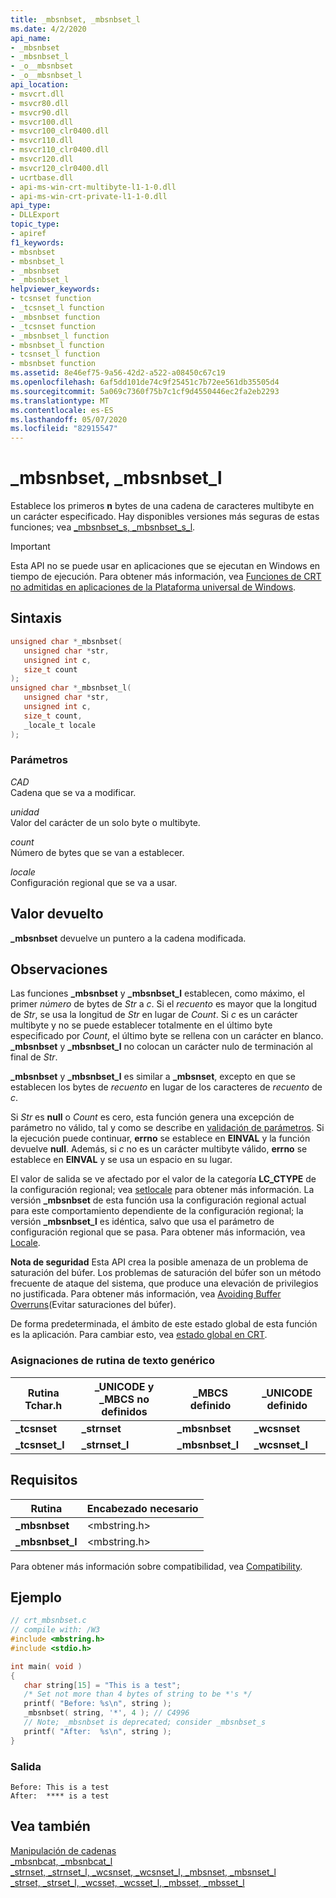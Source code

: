 ```yaml
---
title: _mbsnbset, _mbsnbset_l
ms.date: 4/2/2020
api_name:
- _mbsnbset
- _mbsnbset_l
- _o__mbsnbset
- _o__mbsnbset_l
api_location:
- msvcrt.dll
- msvcr80.dll
- msvcr90.dll
- msvcr100.dll
- msvcr100_clr0400.dll
- msvcr110.dll
- msvcr110_clr0400.dll
- msvcr120.dll
- msvcr120_clr0400.dll
- ucrtbase.dll
- api-ms-win-crt-multibyte-l1-1-0.dll
- api-ms-win-crt-private-l1-1-0.dll
api_type:
- DLLExport
topic_type:
- apiref
f1_keywords:
- mbsnbset
- mbsnbset_l
- _mbsnbset
- _mbsnbset_l
helpviewer_keywords:
- tcsnset function
- _tcsnset_l function
- _mbsnbset function
- _tcsnset function
- _mbsnbset_l function
- mbsnbset_l function
- tcsnset_l function
- mbsnbset function
ms.assetid: 8e46ef75-9a56-42d2-a522-a08450c67c19
ms.openlocfilehash: 6af5dd101de74c9f25451c7b72ee561db35505d4
ms.sourcegitcommit: 5a069c7360f75b7c1cf9d4550446ec2fa2eb2293
ms.translationtype: MT
ms.contentlocale: es-ES
ms.lasthandoff: 05/07/2020
ms.locfileid: "82915547"
---
```

# <a name="_mbsnbset-_mbsnbset_l"></a>_mbsnbset, _mbsnbset_l

Establece los primeros **n** bytes de una cadena de caracteres multibyte en un carácter especificado. Hay disponibles versiones más seguras de estas funciones; vea [_mbsnbset_s, _mbsnbset_s_l](mbsnbset-s-mbsnbset-s-l.md).

> [!IMPORTANT]
> Esta API no se puede usar en aplicaciones que se ejecutan en Windows en tiempo de ejecución. Para obtener más información, vea [Funciones de CRT no admitidas en aplicaciones de la Plataforma universal de Windows](../../cppcx/crt-functions-not-supported-in-universal-windows-platform-apps.md).

## <a name="syntax"></a>Sintaxis

```C
unsigned char *_mbsnbset(
   unsigned char *str,
   unsigned int c,
   size_t count
);
unsigned char *_mbsnbset_l(
   unsigned char *str,
   unsigned int c,
   size_t count,
   _locale_t locale
);
```

### <a name="parameters"></a>Parámetros

*CAD*<br/>
Cadena que se va a modificar.

*unidad*<br/>
Valor del carácter de un solo byte o multibyte.

*count*<br/>
Número de bytes que se van a establecer.

*locale*<br/>
Configuración regional que se va a usar.

## <a name="return-value"></a>Valor devuelto

**_mbsnbset** devuelve un puntero a la cadena modificada.

## <a name="remarks"></a>Observaciones

Las funciones **_mbsnbset** y **_mbsnbset_l** establecen, como máximo, el primer *número* de bytes de *Str* a *c*. Si el *recuento* es mayor que la longitud de *Str*, se usa la longitud de *Str* en lugar de *Count*. Si *c* es un carácter multibyte y no se puede establecer totalmente en el último byte especificado por *Count*, el último byte se rellena con un carácter en blanco. **_mbsnbset** y **_mbsnbset_l** no colocan un carácter nulo de terminación al final de *Str*.

**_mbsnbset** y **_mbsnbset_l** es similar a **_mbsnset**, excepto en que se establecen los bytes de *recuento* en lugar de los caracteres de *recuento* de *c*.

Si *Str* es **null** o *Count* es cero, esta función genera una excepción de parámetro no válido, tal y como se describe en [validación de parámetros](../../c-runtime-library/parameter-validation.md). Si la ejecución puede continuar, **errno** se establece en **EINVAL** y la función devuelve **null**. Además, si *c* no es un carácter multibyte válido, **errno** se establece en **EINVAL** y se usa un espacio en su lugar.

El valor de salida se ve afectado por el valor de la categoría **LC_CTYPE** de la configuración regional; vea [setlocale](setlocale-wsetlocale.md) para obtener más información. La versión **_mbsnbset** de esta función usa la configuración regional actual para este comportamiento dependiente de la configuración regional; la versión **_mbsnbset_l** es idéntica, salvo que usa el parámetro de configuración regional que se pasa. Para obtener más información, vea [Locale](../../c-runtime-library/locale.md).

**Nota de seguridad** Esta API crea la posible amenaza de un problema de saturación del búfer. Los problemas de saturación del búfer son un método frecuente de ataque del sistema, que produce una elevación de privilegios no justificada. Para obtener más información, vea [Avoiding Buffer Overruns](/windows/win32/SecBP/avoiding-buffer-overruns)(Evitar saturaciones del búfer).

De forma predeterminada, el ámbito de este estado global de esta función es la aplicación. Para cambiar esto, vea [estado global en CRT](../global-state.md).

### <a name="generic-text-routine-mappings"></a>Asignaciones de rutina de texto genérico

|Rutina Tchar.h|_UNICODE y _MBCS no definidos|_MBCS definido|_UNICODE definido|
|---------------------|--------------------------------------|--------------------|-----------------------|
|**_tcsnset**|**_strnset**|**_mbsnbset**|**_wcsnset**|
|**_tcsnset_l**|**_strnset_l**|**_mbsnbset_l**|**_wcsnset_l**|

## <a name="requirements"></a>Requisitos

|Rutina|Encabezado necesario|
|-------------|---------------------|
|**_mbsnbset**|\<mbstring.h>|
|**_mbsnbset_l**|\<mbstring.h>|

Para obtener más información sobre compatibilidad, vea [Compatibility](../../c-runtime-library/compatibility.md).

## <a name="example"></a>Ejemplo

```C
// crt_mbsnbset.c
// compile with: /W3
#include <mbstring.h>
#include <stdio.h>

int main( void )
{
   char string[15] = "This is a test";
   /* Set not more than 4 bytes of string to be *'s */
   printf( "Before: %s\n", string );
   _mbsnbset( string, '*', 4 ); // C4996
   // Note; _mbsnbset is deprecated; consider _mbsnbset_s
   printf( "After:  %s\n", string );
}
```

### <a name="output"></a>Salida

```Output
Before: This is a test
After:  **** is a test
```

## <a name="see-also"></a>Vea también

[Manipulación de cadenas](../../c-runtime-library/string-manipulation-crt.md)<br/>
[_mbsnbcat, _mbsnbcat_l](mbsnbcat-mbsnbcat-l.md)<br/>
[_strnset, _strnset_l, _wcsnset, _wcsnset_l, _mbsnset, _mbsnset_l](strnset-strnset-l-wcsnset-wcsnset-l-mbsnset-mbsnset-l.md)<br/>
[_strset, _strset_l, _wcsset, _wcsset_l, _mbsset, _mbsset_l](strset-strset-l-wcsset-wcsset-l-mbsset-mbsset-l.md)<br/>
